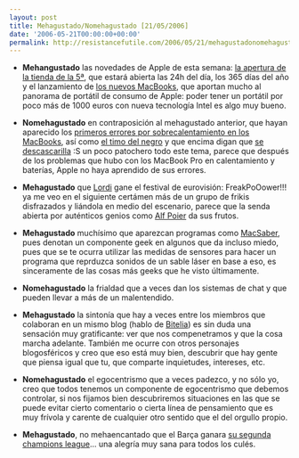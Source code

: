 ```yaml
---
layout: post
title: Mehagustado/Nomehagustado [21/05/2006]
date: '2006-05-21T00:00:00+00:00'
permalink: http://resistancefutile.com/2006/05/21/mehagustadonomehagustado-21052006/
---
```

- <span style="font-weight:bold;">Mehangustado</span> las novedades de Apple de esta semana: <a href="http://resistancefutile.blogspot.com/2006/05/apple-store-de-la-5-al-descubierto.html">la apertura de la tienda de la 5ª</a>, que estará abierta las 24h del día, los 365 días del año y el lanzamiento de <a href="http://resistancefutile.blogspot.com/2006/05/nuevos-macbook.html">los nuevos MacBooks</a>, que aportan mucho al panorama de portátil de consumo de Apple: poder tener un portátil por poco más de 1000 euros con nueva tecnología Intel es algo muy bueno.

- <span style="font-weight:bold;">Nomehagustado</span> en contraposición al mehagustado anterior, que hayan aparecido los <a href="http://digg.com/apple/Macbooks_overheat%2C_have_bad_thermal_paste_applied_like_in_Macbook_Pro">primeros errores por sobrecalentamiento en los MacBooks</a>, así como <a href="http://resistancefutile.blogspot.com/2006/05/el-timo-del-negro.html">el timo del negro</a> y que encima digan que <a href="http://www.alt1040.com/archivo/2006/05/18/las-macbook-se-pelan/">se descascarilla</a> :S un poco patochero todo este tema, parece que después de los problemas que hubo con los MacBook Pro en calentamiento y baterías, Apple no haya aprendido de sus errores.

- <span style="font-weight:bold;">Mehagustado</span> que <a href="http://www.lordi.org/">Lordi</a> gane el festival de eurovisión: FreakPoOower!!! ya me veo en el siguiente certámen más de un grupo de frikis disfrazados y liándola en medio del escenario, parece que la senda abierta por auténticos genios como <a href="http://www.alfpoier.at/site/songcontest.htm">Alf Poier</a> da sus frutos.

- <span style="font-weight:bold;">Mehagustado</span> muchísimo que aparezcan programas como <a href="http://resistancefutile.blogspot.com/2006/05/macsaber-use-mac-luke.html">MacSaber</a>, pues denotan un componente geek en algunos que da incluso miedo, pues que se te ocurra utilizar las medidas de sensores para hacer un programa que reprduzca sonidos de un sable láser en base a eso, es sinceramente de las cosas más geeks que he visto últimamente.

- <span style="font-weight:bold;">Nomehagustado</span> la frialdad que a veces dan los sistemas de chat y que pueden llevar a más de un malentendido.

- <span style="font-weight:bold;">Mehagustado</span> la sintonía que hay a veces entre los miembros que colaboran en un mismo blog (hablo de <a href="http://bitelia.com">Bitelia</a>) es sin duda una sensación muy gratificante: ver que nos compenetramos y que la cosa marcha adelante. También me ocurre con otros personajes blogosféricos y creo que eso está muy bien, descubrir que hay gente que piensa igual que tu, que comparte inquietudes, intereses, etc.

- <span style="font-weight:bold;">Nomehagustado</span> el egocentrismo que a veces padezco, y no sólo yo, creo que todos tenemos un componente de egocentrismo que debemos controlar, si nos fijamos bien descubriremos situaciones en las que se puede evitar cierto comentario o cierta línea de pensamiento que es muy frívola y carente de cualquier otro sentido que el del orgullo propio.

- <span style="font-weight:bold;">Mehagustado</span>, no mehaencantado que el Barça ganara <a href="http://resistancefutile.blogspot.com/2006/05/champions.html">su segunda champions league</a>... una alegría muy sana para todos los culés.
